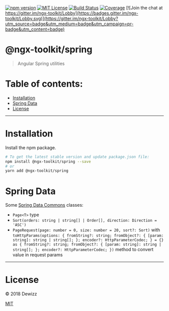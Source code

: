 [![npm version](https://img.shields.io/npm/v/@ngx-toolkit/spring.svg)](https://www.npmjs.com/package/@ngx-toolkit/spring) 
[![MIT License](https://img.shields.io/badge/license-MIT-blue.svg?style=flat)](https://github.com/dewizz/ngx-toolkit/blob/master/LICENSE)
[![Build Status](https://travis-ci.org/dewizz/ngx-toolkit.svg?branch=master)](https://travis-ci.org/dewizz/ngx-toolkit) 
[![Coverage](https://coveralls.io/repos/github/dewizz/ngx-toolkit/badge.svg?branch=master#5)](https://coveralls.io/github/dewizz/ngx-toolkit?branch=master)
[![Join the chat at https://gitter.im/ngx-toolkit/Lobby](https://badges.gitter.im/ngx-toolkit/Lobby.svg)](https://gitter.im/ngx-toolkit/Lobby?utm_source=badge&utm_medium=badge&utm_campaign=pr-badge&utm_content=badge)

# @ngx-toolkit/spring  
> Angular Spring utilities

# Table of contents:
* [Installation](#installation)
* [Spring Data](#spring-data)
* [License](#license)

---

# Installation

Install the npm package.

```bash
# To get the latest stable version and update package.json file:
npm install @ngx-toolkit/spring --save
# or
yarn add @ngx-toolkit/spring
```

# Spring Data

Some [Spring Data Commons](https://github.com/spring-projects/spring-data-commons) classes:

- `Page<T>` type
- `Sort(orders: string | string[] | Order[], direction: Direction = 'ASC')`
- `PageRequest(page: number = 0, size: number = 20, sort?: Sort)` with `toHttpParams(options: {
                                                                                         fromString?: string;
                                                                                         fromObject?: {
                                                                                             [param: string]: string | string[];
                                                                                         };
                                                                                         encoder?: HttpParameterCodec;
                                                                                     } = {} as {
                                                                                         fromString?: string;
                                                                                         fromObject?: {
                                                                                             [param: string]: string | string[];
                                                                                         };
                                                                                         encoder?: HttpParameterCodec;
                                                                                     })` method to convert value in request params

----

# License
© 2018 Dewizz

[MIT](https://github.com/dewizz/ngx-toolkit/blob/master/LICENSE)
